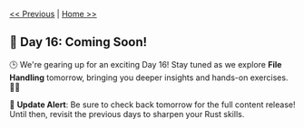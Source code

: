 [<< Previous](../15_Macros/15_macros.md) | [Home >>](../README.md#-day-1---introduction-to-rust)

## 🚀 Day 16: Coming Soon!

🕒 We're gearing up for an exciting Day 16! Stay tuned as we explore **File Handling** tomorrow, bringing you deeper insights and hands-on exercises. 🔧✨

🔔 **Update Alert**: Be sure to check back tomorrow for the full content release! Until then, revisit the previous days to sharpen your Rust skills. 
